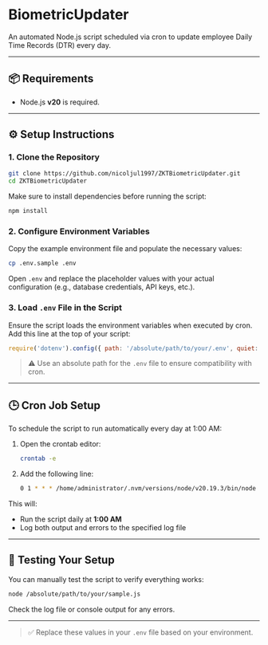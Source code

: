 # BiometricUpdater

An automated Node.js script scheduled via cron to update employee Daily Time Records (DTR) every day.

---

## 📦 Requirements

- Node.js **v20** is required.
  
---

## ⚙️ Setup Instructions

### 1. Clone the Repository

```bash
git clone https://github.com/nicoljul1997/ZKTBiometricUpdater.git
cd ZKTBiometricUpdater
```

Make sure to install dependencies before running the script:
```bash
npm install
```

### 2. Configure Environment Variables

Copy the example environment file and populate the necessary values:

```bash
cp .env.sample .env
```

Open `.env` and replace the placeholder values with your actual configuration (e.g., database credentials, API keys, etc.).

### 3. Load `.env` File in the Script

Ensure the script loads the environment variables when executed by cron. Add this line at the top of your script:

```js
require('dotenv').config({ path: '/absolute/path/to/your/.env', quiet: true });
```

> ⚠️ Use an absolute path for the `.env` file to ensure compatibility with cron.

---

## 🕒 Cron Job Setup

To schedule the script to run automatically every day at 1:00 AM:

1. Open the crontab editor:

    ```bash
    crontab -e
    ```

2. Add the following line:

    ```bash
    0 1 * * * /home/administrator/.nvm/versions/node/v20.19.3/bin/node /absolute/path/to/your/sample.js >> /absolute/path/to/log/sample.log 2>&1
    ```

This will:
- Run the script daily at **1:00 AM**
- Log both output and errors to the specified log file

---

## 🧪 Testing Your Setup

You can manually test the script to verify everything works:

```bash
node /absolute/path/to/your/sample.js
```

Check the log file or console output for any errors.

---

> ✅ Replace these values in your `.env` file based on your environment.
